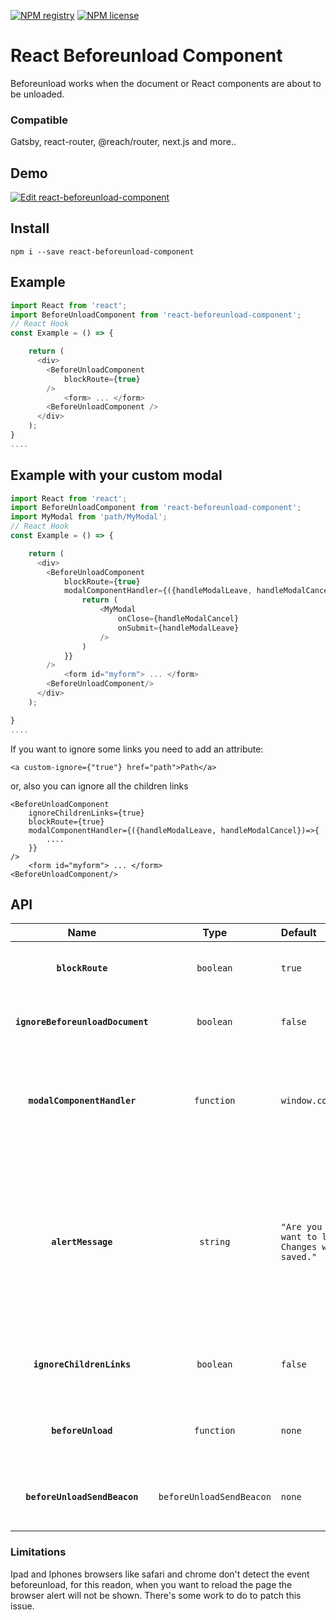 [![NPM registry](https://img.shields.io/npm/v/react-beforeunload-component.svg?style=for-the-badge)](https://yarnpkg.com/en/package/react-beforeunload-component) [![NPM license](https://img.shields.io/badge/license-mit-red.svg?style=for-the-badge)](LICENSE.md)

# React Beforeunload Component

Beforeunload works when the document or React components are about to be unloaded.

### Compatible

Gatsby, react-router, @reach/router, next.js and more..

## Demo

[![Edit react-beforeunload-component](https://codesandbox.io/static/img/play-codesandbox.svg)](https://codesandbox.io/s/react-beforeunload-component-mr2zp?file=/src/App.js)

## Install

`npm i --save react-beforeunload-component`

## Example

```js
import React from 'react';
import BeforeUnloadComponent from 'react-beforeunload-component';
// React Hook
const Example = () => {

    return (
      <div>
        <BeforeUnloadComponent
            blockRoute={true}
        />
            <form> ... </form>
        <BeforeUnloadComponent />
      </div>
    );
}
....

```

## Example with your custom modal

```js
import React from 'react';
import BeforeUnloadComponent from 'react-beforeunload-component';
import MyModal from 'path/MyModal';
// React Hook
const Example = () => {

    return (
      <div>
        <BeforeUnloadComponent
            blockRoute={true}
            modalComponentHandler={({handleModalLeave, handleModalCancel})=>{
                return (
                    <MyModal
                        onClose={handleModalCancel}
                        onSubmit={handleModalLeave}
                    />
                )
            }}
        />
            <form id="myform"> ... </form>
        <BeforeUnloadComponent/>
      </div>
    );

}
....

```

If you want to ignore some links you need to add an attribute:

```
<a custom-ignore={"true"} href="path">Path</a>
```

or, also you can ignore all the children links

```
<BeforeUnloadComponent
    ignoreChildrenLinks={true}
    blockRoute={true}
    modalComponentHandler={({handleModalLeave, handleModalCancel})=>{
        ....
    }}
/>
    <form id="myform"> ... </form>
<BeforeUnloadComponent/>
```

## API

| Name | Type | Default | Description |
| :--: | :--: | :------ | :---------- |
| **`blockRoute`** | `boolean` | `true` | If it's false the router will not be blocked |
| **`ignoreBeforeunloadDocument`** | `boolean` | `false` | It ignores default reloading page alert. |
| **`modalComponentHandler`** | `function` | `window.confirm(...)` | You can use your custom modal component instead of the default alert. |
| **`alertMessage`** | `string` | `"Are you sure you want to leave? Changes will not be saved."` | If you don't want to use a React Modal Component you can use the default alert (Browsers defaults) with your own message. |  
| **`ignoreChildrenLinks`** | `boolean` | `false` | If it's true is going to ignore all the children links |
| **`beforeUnload`** | `function` | `none` | Manage data before the component is unload |
| **`beforeUnloadSendBeacon`** | `beforeUnloadSendBeacon` | `none` | Manage data before the document is unload |

### Limitations

Ipad and Iphones browsers like safari and chrome don't detect the event beforeunload, for this readon, when you want to reload the page the browser alert will not be shown. There's some work to do to patch this issue.
